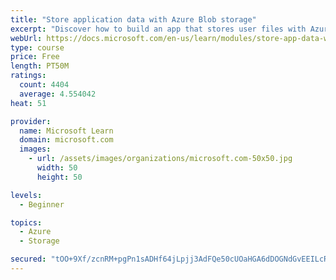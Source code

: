```yaml
---
title: "Store application data with Azure Blob storage"
excerpt: "Discover how to build an app that stores user files with Azure Blob storage, use Blob storage in a web app, and use the Azure Storage SDK for .NET Core."
webUrl: https://docs.microsoft.com/en-us/learn/modules/store-app-data-with-azure-blob-storage/
type: course
price: Free
length: PT50M
ratings:
  count: 4404
  average: 4.554042
heat: 51

provider:
  name: Microsoft Learn
  domain: microsoft.com
  images:
    - url: /assets/images/organizations/microsoft.com-50x50.jpg
      width: 50
      height: 50

levels:
  - Beginner

topics:
  - Azure
  - Storage

secured: "tOO+9Xf/zcnRM+pgPn1sADHf64jLpjj3AdFQe50cUOaHGA6dDOGNdGvEEILcR8/RZR7P/EQqLPpVSZ8zuMoYYjCS2sGP/inFhUSqCBsbJLjsVVsNNCc7B+v2grO57otsmH1QhcL5zQm6/OF3LwNyvIzdfSm+XayD+Els6s1HXbEipa3BpH8AsbFo3S6cXelo5NgInJ63IKLSCh6P4tgDHVsRbU1wF2RgNQuiQZ+QcLU7KQloFvu3pQOOWdMIBFzfaYIfrJbT72JqxDLlIwhMVCJPyhd6xbE6qYVur0ktCOc2ajhqisoYbOB6V68oirHQ1SRLG8XQTzBCr/zLYqF8nsqPsLi6rcKGy/eLXgqsyJhnWQrgwq4tzEWF2d+JVZkwhuo0fKB6Ytpk4piOJxFMlMEtsrkwDOntEsMp8DiFUDQ=;P2Ox5HJPN8mTGzZDvmuiXQ=="
---
```



